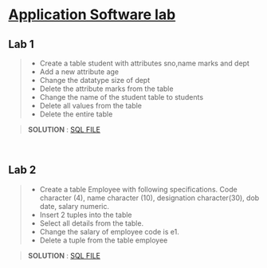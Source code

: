 # [Application Software lab](./README.md)

 ## Lab 1

> * Create a table student with attributes sno,name marks and dept
> * Add a new attribute age
> * Change the datatype size of dept
> * Delete the attribute marks from the table
> * Change the name of the student table to students
> * Delete all values from the table
> * Delete the entire table

> <b>SOLUTION</b> : [SQL FILE](./Lab1.sql)

<br>

 ## Lab 2

> * Create a table Employee with following specifications. Code character (4), name character (10), designation character(30), dob date, salary numeric.
> * Insert 2 tuples into the table
> * Select all details from the table. 
> * Change the salary of employee code is e1.
> * Delete a tuple from the table employee

> <b>SOLUTION</b> : [SQL FILE](./Lab2.sql)

<br>
